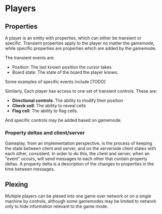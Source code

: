 # Players

## Properties

A player is an entity with properties, which can either be transient or specific. Transient
properties apply to the player no matter the gamemode, while specific properties are properties
which are added by the gamemode.

The transient events are:

* Position: The last known position the cursor takes
* Board state: The state of the board the player knows.

Some examples of specific events include [TODO]

Similarly, Each player has access to one set of transient controls. These are:

* **Directional controls**: The ability to modify their position
* **Check cell**: The ability to reveal cells
* **Flag cell**: The ability to flag cells.

And specific controls may be added based on gamemode.

### Property deltas and client/server

Gameplay, from an implementation perspective, is the process of keeping the state between client and
server, and on the serverside client states with each other, consistent. In order to do this, the
client and server, when an "event" occurs, will send messages to each other that contain property
deltas. A property delta is a description of the changes to properties in the time between messages. 

## Plexing

Multiple players can be plexed into one game over network or on a single machine by controls,
although some gamemodes may be limited to network only to hide information relevant to the game
mode.
